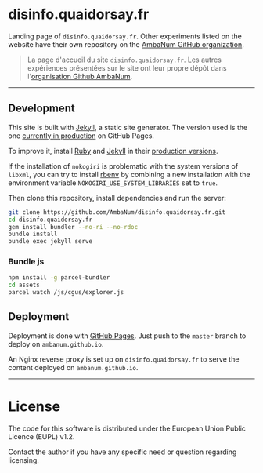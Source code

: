 # disinfo.quaidorsay.fr

Landing page of `disinfo.quaidorsay.fr`. Other experiments listed on the website have their own repository on the [AmbaNum GitHub organization](https://github.com/ambanum).

> La page d'accueil du site `disinfo.quaidorsay.fr`. Les autres expériences présentées sur le site ont leur propre dépôt dans l'[organisation Github AmbaNum](https://github.com/ambanum).

- - -

## Development

This site is built with [Jekyll](https://jekyllrb.com/), a static site generator. The version used is the one [currently in production](https://pages.github.com/versions/) on GitHub Pages.

To improve it, install [Ruby](https://www.ruby-lang.org/fr/) and [Jekyll](https://jekyllrb.com) in their [production versions](https://pages.github.com/versions/).

If the installation of `nokogiri` is problematic with the system versions of `libxml`, you can try to install [rbenv](https://github.com/rbenv/rbenv) by combining a new installation with the environment variable `NOKOGIRI_USE_SYSTEM_LIBRARIES` set to `true`.

Then clone this repository, install dependencies and run the server:
```sh
git clone https://github.com/AmbaNum/disinfo.quaidorsay.fr.git
cd disinfo.quaidorsay.fr
gem install bundler --no-ri --no-rdoc
bundle install
bundle exec jekyll serve
```

### Bundle js
```sh
npm install -g parcel-bundler
cd assets
parcel watch /js/cgus/explorer.js
```

## Deployment

Deployment is done with [GitHub Pages](https://pages.github.com). Just push to the `master` branch to deploy on `ambanum.github.io`.

An Nginx reverse proxy is set up on `disinfo.quaidorsay.fr` to serve the content deployed on `ambanum.github.io`.

- - -

# License

The code for this software is distributed under the European Union Public Licence (EUPL) v1.2.

Contact the author if you have any specific need or question regarding licensing.
